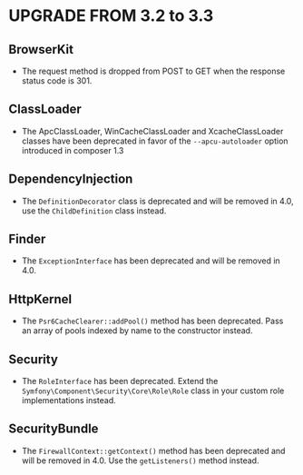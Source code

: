 UPGRADE FROM 3.2 to 3.3
=======================

BrowserKit
----------

 * The request method is dropped from POST to GET when the response
   status code is 301.

ClassLoader
-----------

 * The ApcClassLoader, WinCacheClassLoader and XcacheClassLoader classes have been deprecated
   in favor of the `--apcu-autoloader` option introduced in composer 1.3

DependencyInjection
-------------------

 * The `DefinitionDecorator` class is deprecated and will be removed in 4.0, use
   the `ChildDefinition` class instead.

Finder
------

 * The `ExceptionInterface` has been deprecated and will be removed in 4.0.

HttpKernel
-----------

 * The `Psr6CacheClearer::addPool()` method has been deprecated. Pass an array of pools indexed
   by name to the constructor instead.

Security
--------

 * The `RoleInterface` has been deprecated. Extend the `Symfony\Component\Security\Core\Role\Role`
   class in your custom role implementations instead.

SecurityBundle
--------------

 * The `FirewallContext::getContext()` method has been deprecated and will be removed in 4.0.
   Use the `getListeners()` method instead.
